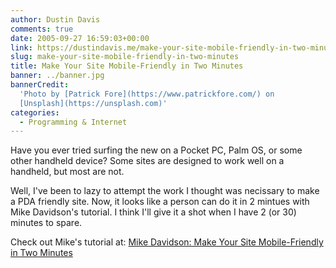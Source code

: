 ```yaml
---
author: Dustin Davis
comments: true
date: 2005-09-27 16:59:03+00:00
link: https://dustindavis.me/make-your-site-mobile-friendly-in-two-minutes/
slug: make-your-site-mobile-friendly-in-two-minutes
title: Make Your Site Mobile-Friendly in Two Minutes
banner: ../banner.jpg
bannerCredit:
  'Photo by [Patrick Fore](https://www.patrickfore.com/) on
  [Unsplash](https://unsplash.com)'
categories:
  - Programming & Internet
---
```


Have you ever tried surfing the new on a Pocket PC, Palm OS, or some other
handheld device? Some sites are designed to work well on a handheld, but most
are not.

Well, I've been to lazy to attempt the work I thought was necissary to make a
PDA friendly site. Now, it looks like a person can do it in 2 mintues with Mike
Davidson's tutorial. I think I'll give it a shot when I have 2 (or 30) minutes
to spare.

Check out Mike's tutorial at:
[Mike Davidson: Make Your Site Mobile-Friendly in Two Minutes](http://www.mikeindustries.com/blog/archive/2005/07/make-your-site-mobile-friendly)
